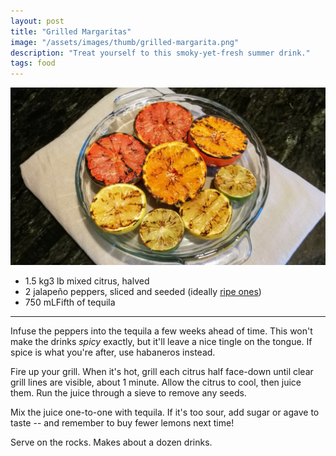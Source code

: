 ```yaml
---
layout: post
title: "Grilled Margaritas"
image: "/assets/images/thumb/grilled-margarita.png"
description: "Treat yourself to this smoky-yet-fresh summer drink."
tags: food
---
```


![Grilled Citrus](/assets/images/grilled-margarita-16x9.png)

- <span class="metric">1.5 kg</span><span class="imperial">3 lb</span> mixed citrus, halved
- 2 jalapeño peppers, sliced and seeded (ideally [ripe ones](/farm-freezer))
- <span class="metric">750 mL</span><span class="imperial">Fifth of</span> tequila

---

Infuse the peppers into the tequila a few weeks ahead of time. This won't make the drinks *spicy* exactly, but it'll leave a nice tingle on the tongue. If spice is what you're after, use habaneros instead.

Fire up your grill. When it's hot, grill each citrus half face-down until clear grill lines are visible, about 1 minute. Allow the citrus to cool, then juice them. Run the juice through a sieve to remove any seeds.

Mix the juice one-to-one with tequila. If it's too sour, add sugar or agave to taste -- and remember to buy fewer lemons next time!

Serve on the rocks. Makes about a dozen drinks.
